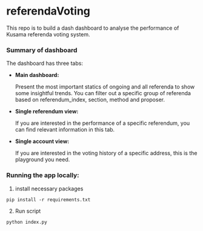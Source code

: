 # referendaVoting

This repo is to build a dash dashboard to analyse the performance of Kusama referenda voting system.

### Summary of dashboard
The dashboard has three tabs:
- **Main dashboard:**
  
  Present the most important statics of ongoing and all referenda to show some insightful trends. 
  You can filter out a specific group of referenda based on referendum_index, section, method and proposer.
  
- **Single referendum view:**
  
  If you are interested in the performance of a specific referendum, you can find relevant information in this tab.
  
- **Single account view:**

  If you are interested in the voting history of a specific address, this is the playground you need.


### Running the app locally:
1. install necessary packages

```
pip install -r requirements.txt
```

2. Run script
```
python index.py
```
